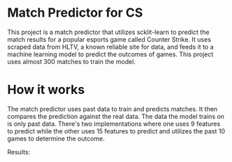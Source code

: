 # Match Predictor for CS

This project is a match predictor that utilizes scklit-learn to predict the match results for a popular esports game called Counter Strike.
It uses scraped data from HLTV, a known reliable site for data, and feeds it to a machine learning model to predict
the outcomes of games. This project uses almost 300 matches to train the model.

# How it works
The match predictor uses past data to train and predicts matches. It then compares the prediction against the real data.
The data the model trains on is only past data. There's two implementations where one uses 9 features to predict while
the other uses 15 features to predict and utilizes the past 10 games to determine the outcome.

Results:



